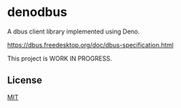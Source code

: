 # denodbus

A dbus client library implemented using Deno.

<https://dbus.freedesktop.org/doc/dbus-specification.html>

This project is WORK IN PROGRESS.

## License

[MIT](License)

